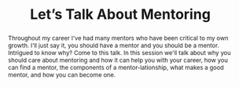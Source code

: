 ---
title: "Let’s Talk About Mentoring"
speaker: Glenn Block
event: CascadiaJS 2018
tags: ["culture", "career"]
abstract: "Throughout my career I've had many mentors who have been critical to my own growth. I'll just say it, you should have a mentor and you should be a mentor. Intrigued to know why? Come to this talk. In this session we'll talk about why you should care about mentoring and how it can help you with your career, how you can find a mentor, the components of a mentor-lationship, what makes a good mentor, and how you can become one."
ytId: WsTYfQXF8MA
layout: talk
---